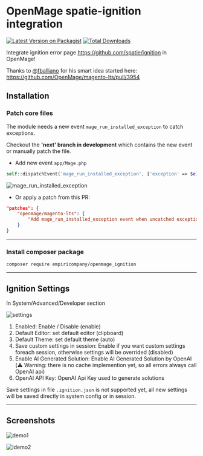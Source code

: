 # OpenMage spatie-ignition integration
[![Latest Version on Packagist](https://img.shields.io/packagist/v/empiricompany/openmage_ignition.svg?style=flat-square)](https://packagist.org/packages/empiricompany/openmage_ignition)
[![Total Downloads](https://img.shields.io/packagist/dt/empiricompany/openmage_ignition.svg?style=flat-square)](https://packagist.org/packages/empiricompany/openmage_ignition)

Integrate ignition error page https://github.com/spatie/ignition in OpenMage!

Thanks to [@fballiano](https://github.com/fballiano) for his smart idea started here:
https://github.com/OpenMage/magento-lts/pull/3954

## Installation

### Patch core files
The module needs a new event `mage_run_installed_exception` to catch exceptions.

Checkout the __'next' branch in development__ which contains the new event or manually patch the file.

- Add new event `app/Mage.php`
```php
self::dispatchEvent('mage_run_installed_exception', ['exception' => $e]);
```

![mage_run_installed_exception](https://github.com/empiricompany/openmage_ignition/assets/5071467/27c16ef9-f9ee-4402-a181-570099076db7)

- Or apply a patch from this PR:
```json
"patches": {
    "openmage/magento-lts": {
        "Add mage_run_installed_exception event when uncatched exception is thrown #3613": "https://github.com/OpenMage/magento-lts/pull/3613.patch"
    }
}
```

---

### Install composer package 

```cli
composer require empiricompany/openmage_ignition
```

---

## Ignition Settings
In System/Advanced/Developer section

![settings](https://github.com/empiricompany/openmage_ignition/assets/5071467/f2aaf8d5-1462-426a-b644-6878a6e00030)


1. Enabled: Enable / Disable (enable)
2. Default Editor: set default editor (clipboard)
3. Default Theme: set default theme (auto)
4. Save custom settings in session: Enable if you want custom settings foreach session, otherwise settings will be overrided (disabled)
5. Enable AI Generated Solution: Enable AI Generated Solution by OpenAI (⚠️ Warning: there is no cache implemention yet, so all errors always call OpenAI api)
6. OpenAI API Key: OpenAI Api Key used to generate solutions

Save settings in file `.ignition.json` is not supported yet, all new settings will be saved directly in system config or in session.

---

## Screenshots

![demo1](https://github.com/empiricompany/openmage_ignition/assets/5071467/f7c18948-de37-4071-b8e7-e185112c89aa)

![idemo2](https://github.com/empiricompany/openmage_ignition/assets/5071467/44e34638-5de6-406a-abbc-13d882a8f3e4)


